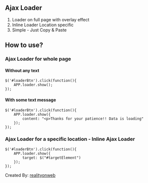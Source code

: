 ## Ajax Loader

1. Loader on full page with overlay effect
2. Inline Loader Location specific
3. Simple - Just Copy & Paste

## How to use?

### Ajax Loader for whole page

#### Without any text
```
$('#loaderBtn').click(function(){
	APP.loader.show();
});
```

#### With some text message
```
$('#loaderBtn').click(function(){
	APP.loader.show({
		content: "<p>Thanks for your patience!! Data is loading"
	});
});
```

### Ajax Loader for a specific location - Inline Ajax Loader

```
$('#loaderBtn').click(function(){
	APP.loader.show({
		target: $("#targetElement")
	});
});
```

Created By: [realityonweb](http://realityonweb.com/)

        
       